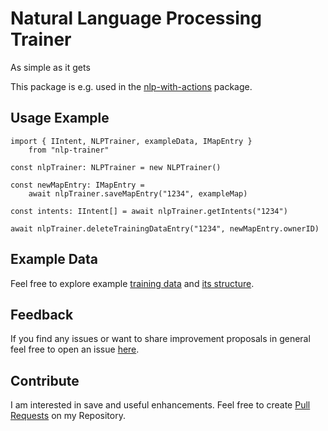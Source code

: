 # Natural Language Processing Trainer
As simple as it gets  

This package is e.g. used in the [nlp-with-actions](https://www.npmjs.com/package/nlp-with-actions) package.

## Usage Example
    import { IIntent, NLPTrainer, exampleData, IMapEntry } 
        from "nlp-trainer"

    const nlpTrainer: NLPTrainer = new NLPTrainer()

    const newMapEntry: IMapEntry = 
        await nlpTrainer.saveMapEntry("1234", exampleMap)

    const intents: IIntent[] = await nlpTrainer.getIntents("1234")
    
    await nlpTrainer.deleteTrainingDataEntry("1234", newMapEntry.ownerID)


## Example Data
Feel free to explore example [training data](https://github.com/michael-spengler/nlp-trainer/blob/master/src/example-data.ts) and [its structure](https://github.com/michael-spengler/nlp-trainer/blob/master/src/types.ts).

## Feedback
If you find any issues or want to share improvement proposals in general feel free to open an issue [here](https://github.com/michael-spengler/nlp-trainer/issues).


## Contribute
I am interested in save and useful enhancements. Feel free to create [Pull Requests](https://github.com/michael-spengler/nlp-trainer/pulls) on my Repository.